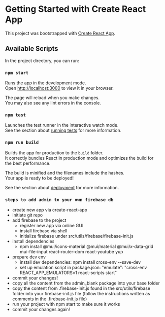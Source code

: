 # Getting Started with Create React App

This project was bootstrapped with [Create React App](https://github.com/facebook/create-react-app).

## Available Scripts

In the project directory, you can run:

### `npm start`

Runs the app in the development mode.\
Open [http://localhost:3000](http://localhost:3000) to view it in your browser.

The page will reload when you make changes.\
You may also see any lint errors in the console.

### `npm test`

Launches the test runner in the interactive watch mode.\
See the section about [running tests](https://facebook.github.io/create-react-app/docs/running-tests) for more information.

### `npm run build`

Builds the app for production to the `build` folder.\
It correctly bundles React in production mode and optimizes the build for the best performance.

The build is minified and the filenames include the hashes.\
Your app is ready to be deployed!

See the section about [deployment](https://facebook.github.io/create-react-app/docs/deployment) for more information.

### `steps to add admin to your own firebase db`

- create new app via create-react-app
- initiate git repo
- add firebase to the project
    - register new app via online GUI
    - install firebase via shell
    - initialize firebase under src/utils/firebase/firebase-init.js
- install dependencies
    - npm install @mui/icons-material @mui/material @mui/x-data-grid mui-file-input react-router-dom react-youtube yup
- prepare dev env
    - install dev dependencies: npm install cross-env --save-dev
    - set up emulation script in package.json: "emulate": "cross-env REACT_APP_EMULATORS=1 react-scripts start"
- commit your changes!
- copy all the content from the admin_blank package into your base folder
- copy the content from .firebase-init.js found in the src/utils/firebase folder into your firebase-init.js file (follow the instructions written as comments in the .firebase-init.js file) 
- run your project with npm start to make sure it works
- commit your changes again!